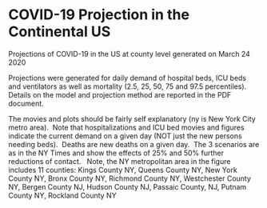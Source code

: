 # COVID-19 Projection in the Continental US

Projections of COVID-19 in the US at county level generated on March 24 2020

Projections were generated for daily demand of hospital beds, ICU beds and ventilators as well as mortality (2.5, 25, 50, 75 and 97.5 percentiles). Details on the model and projection method are reported in the PDF document.

The movies and plots should be fairly self explanatory (ny is New York City metro area).  Note that hospitalizations and ICU bed movies and figures indicate the current demand on a given day (NOT just the new persons needing beds).  Deaths are new deaths on a given day.  The 3 scenarios are as in the NY Times and show the effects of 25% and 50% further reductions of contact.
 
Note, the NY metropolitan area in the figure includes 11 counties: Kings County NY, Queens County NY, New York County NY, Bronx County NY,
Richmond County NY, Westchester County NY, Bergen County NJ, Hudson County NJ, Passaic County, NJ, Putnam County NY, Rockland County NY
